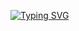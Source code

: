 [![Typing SVG](https://readme-typing-svg.herokuapp.com?font=Proxima+Nova&size=17&duration=5500&color=B349F7&height=53&lines=Welcome+To+EmployeePayrollADO.NET+Programs)](https://git.io/typing-svg)
